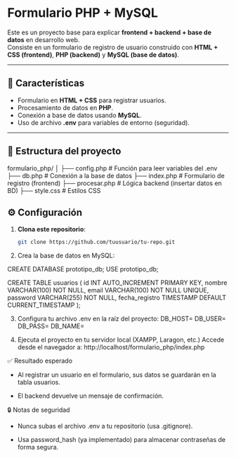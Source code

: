 # Formulario PHP + MySQL

Este es un proyecto base para explicar **frontend + backend + base de datos** en desarrollo web.  
Consiste en un formulario de registro de usuario construido con **HTML + CSS (frontend)**, **PHP (backend)** y **MySQL (base de datos)**.

---

## 🚀 Características
- Formulario en **HTML + CSS** para registrar usuarios.
- Procesamiento de datos en **PHP**.
- Conexión a base de datos usando **MySQL**.
- Uso de archivo **.env** para variables de entorno (seguridad).

---

## 📂 Estructura del proyecto

formulario_php/
│
├── config.php # Función para leer variables del .env
├── db.php # Conexión a la base de datos
├── index.php # Formulario de registro (frontend)
├── procesar.php # Lógica backend (insertar datos en BD)
├── style.css # Estilos CSS

## ⚙️ Configuración

1. **Clona este repositorio**:
   ```bash
   git clone https://github.com/tuusuario/tu-repo.git

2. Crea la base de datos en MySQL:

CREATE DATABASE prototipo_db;
USE prototipo_db;

CREATE TABLE usuarios (
    id INT AUTO_INCREMENT PRIMARY KEY,
    nombre VARCHAR(100) NOT NULL,
    email VARCHAR(100) NOT NULL UNIQUE,
    password VARCHAR(255) NOT NULL,
    fecha_registro TIMESTAMP DEFAULT CURRENT_TIMESTAMP
);

3. Configura tu archivo .env en la raíz del proyecto:
DB_HOST=
DB_USER=
DB_PASS=
DB_NAME=

4. Ejecuta el proyecto en tu servidor local (XAMPP, Laragon, etc.)
Accede desde el navegador a:
http://localhost/formulario_php/index.php

✅ Resultado esperado

- Al registrar un usuario en el formulario, sus datos se guardarán en la tabla usuarios.

- El backend devuelve un mensaje de confirmación.

🔒 Notas de seguridad

- Nunca subas el archivo .env a tu repositorio (usa .gitignore).

- Usa password_hash (ya implementado) para almacenar contraseñas de forma segura.